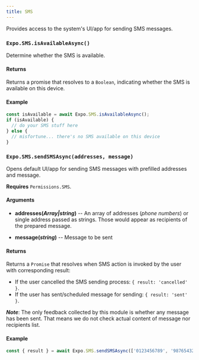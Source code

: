 ```yaml
---
title: SMS
---
```


Provides access to the system's UI/app for sending SMS messages.

### `Expo.SMS.isAvailableAsync()`

Determine whether the SMS is available.

#### Returns

Returns a promise that resolves to a `Boolean`, indicating whether the SMS is available on this device.

#### Example

```javascript
const isAvailable = await Expo.SMS.isAvailableAsync();
if (isAvailable) {
  // do your SMS stuff here
} else {
  // misfortune... there's no SMS available on this device
}
```

### `Expo.SMS.sendSMSAsync(addresses, message)`

Opens default UI/app for sending SMS messages with prefilled addresses and message.

**Requires** `Permissions.SMS`.

#### Arguments

-  **addresses(_Array<string>|string_)** -- An array of addresses (_phone numbers_) or single address passed as strings. Those would appear as recipients of the prepared message.

-  **message(_string_)** -- Message to be sent

#### Returns

Returns a `Promise` that resolves when SMS action is invoked by the user with corresponding result:

- If the user cancelled the SMS sending process: `{ result: 'cancelled' }`.
- If the user has sent/scheduled message for sending: `{ result: 'sent' }`.

**_Note_**: The only feedback collected by this module is whether any message has been sent. That means we do not check actual content of message nor recipients list.


#### Example

```javascript
const { result } = await Expo.SMS.sendSMSAsync(['0123456789', '9876543210'], 'My sample HelloWorld message');
```
